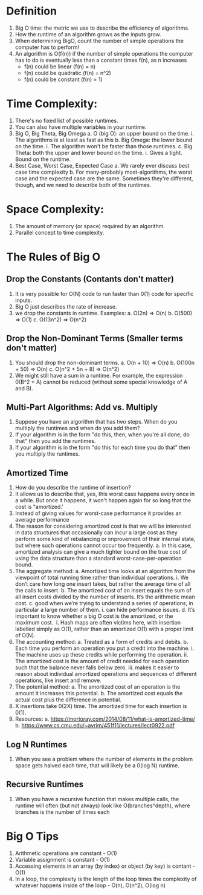 # Definition
1. Big O time: the metric we use to describe the efficiency of algorithms.
2. How the runtime of an algorithm grows as the inputs grow.
3. When determining BigO, count the number of simple operations the computer has to perform!
4. An algorithm is O(f(n)) if the number of simple operations the computer has to do  is eventually less than a constant times f(n), as n increases
   - f(n) could be linear (f(n) = n)
   - f(n) could be quadratic (f(n) = n^2)
   - f(n) could be constant (f(n) = 1)

# Time Complexity:
1. There's no fixed list of possible runtimes.
2. You can also have multiple variables in your runtime.
3. Big O, Big Theta, Big Omega
  a. O (big O): an upper bound on the time.
    i. The algorithms is at least as fast as this
  b. Big Omega: the lower bound on the time.
    i. The algorithm won't be faster than those runtimes.
  c. Big Theta: both the upper and lower bound on the time.
    i. Gives a tight. Bound on the runtime.
4. Best Case, Worst Case, Expected Case
  a. We rarely ever discuss best case time complexity
  b. For many-probably most-algorithms, the worst case and the expected case are the same. Sometimes they're different, though, and we need to describe both of the runtimes.

# Space Complexity:
1. The amount of memory (or space) required by an algorithm.
2. Parallel concept to time complexity.

# The Rules of Big O

## Drop the Constants (Contants don't matter)
1. It is very possible for O(N) code to run faster than 0(1) code for specific inputs.
2. Big O just describes the rate of increase.
3. we drop the constants in runtime. Examples:
  a. O(2n) => O(n)
  b. O(500) => O(1)
  c. O(13n^2) => O(n^2)

## Drop the Non-Dominant Terms (Smaller terms don't matter)
1. You should drop the non-dominant terms.
  a. O(n + 10) => O(n)
  b. O(100n + 50) => O(n)
  c. O(n^2 + 5n + 8) => O(n^2)
2. We might still have a sum in a runtime. For example, the expression 0(B^2 + A) cannot be reduced (without some special knowledge of A and B).

## Multi-Part Algorithms: Add vs. Multiply
1. Suppose you have an algorithm that has two steps. When do you multiply the runtimes and when do you add them?
2. If your algorithm is in the form "do this, then, when you're all done, do that" then you add the runtimes.
3. If your algorithm is in the form "do this for each time you do that" then you multiply the runtimes.

## Amortized Time
1. How do you describe the runtime of insertion?
2. It allows us to describe that, yes, this worst case happens every once in a while. But once it happens, it won't happen again for so long that the cost is "amortized.'
3. Instead of giving values for worst-case performance it provides an average performance
4. The reason for considering amortized cost is that we will be interested in data structures that occasionally can incur a large cost as they perform some kind of rebalancing or improvement of their internal state, but where such operations cannot occur too frequently.
  a.  In this case, amortized analysis can give a much tighter bound on the true cost of using the data structure than a standard worst-case-per-operation bound.
5. The aggregate method:
  a. Amortized time looks at an algorithm from the viewpoint of total running time rather than individual operations.
    i. We don’t care how long one insert takes, but rather the average time of all the calls to insert.
  b. The amortized cost of an insert equals the sum of all insert costs divided by the number of inserts. It’s the arithmetic mean cost.
  c. good when we’re trying to understand a series of operations, in particular a large number of them.
    i. can hide performance issues.
  d. It’s important to know whether a big O cost is the amortized, or the maximum cost. 
    i. Hash maps are often victims here, with insertion labelled simply as O(1), rather than an amortized O(1) with a proper limit of O(N).
6. The accounting method:
  a. Treated as a form of credits and debits.
  b. Each time you perform an operation you put a credit into the machine.
    i. The machine uses up these credits while performing the operation.
    ii. The amortized cost is the amount of credit needed for each operation such that the balance never falls below zero.
    iii. makes it easier to reason about individual amortized operations and sequences of different operations, like insert and remove.
7. The potential method:
  a. The amortized cost of an operation is the amount it increases this potential.
  b. The amortized cost equals the actual cost plus the difference in potential.
8. X insertions take 0(2X) time. The amortized time for each insertion is 0(1).
9. Resources:
  a. https://mortoray.com/2014/08/11/what-is-amortized-time/
  b. https://www.cs.cmu.edu/~avrim/451f11/lectures/lect0922.pdf

## Log N Runtimes
1. When you see a problem where the number of elements in the problem space gets halved each time, that will likely be a 0(log N) runtime.

## Recursive Runtimes
1. When you have a recursive function that makes multiple calls, the runtime will often (but not always) look like O(branches^depth), where branches is the number of times each

# Big O Tips
1. Arithmetic operations are constant - O(1)
2. Variable assignment is constant - O(1)
3. Accessing elements in an array (by index) or object (by key) is contant - O(1)
4. In a loop, the complexity is the length of the loop times the complexity of whatever happens inside of the loop - O(n), O(n^2), O(log n)
